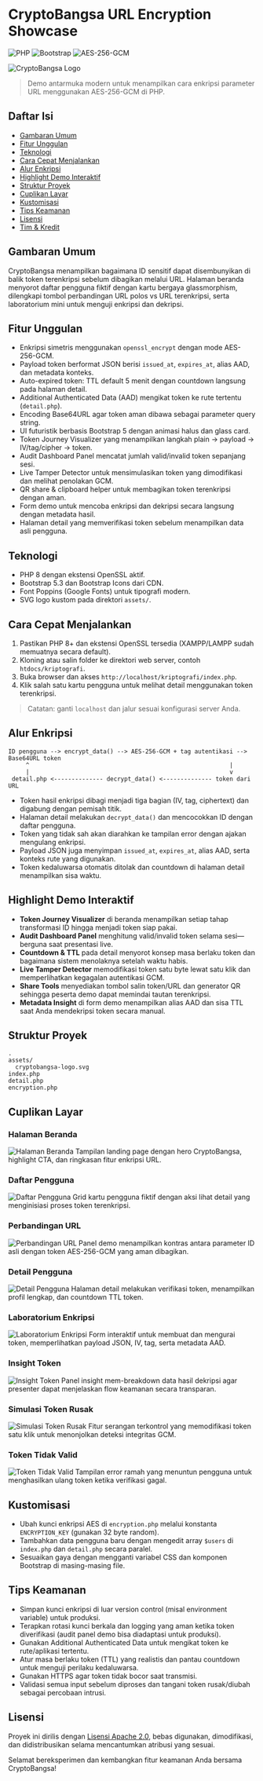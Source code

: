# CryptoBangsa URL Encryption Showcase

![PHP](https://img.shields.io/badge/PHP-8.1%2B-777BB3?style=for-the-badge&logo=php&logoColor=white)
![Bootstrap](https://img.shields.io/badge/Bootstrap-5.3-7952B3?style=for-the-badge&logo=bootstrap&logoColor=white)
![AES-256-GCM](https://img.shields.io/badge/AES--256--GCM-0F172A?style=for-the-badge)

![CryptoBangsa Logo](assets/cryptobangsa-logo.svg)

> Demo antarmuka modern untuk menampilkan cara enkripsi parameter URL menggunakan AES-256-GCM di PHP.

## Daftar Isi
- [Gambaran Umum](#gambaran-umum)
- [Fitur Unggulan](#fitur-unggulan)
- [Teknologi](#teknologi)
- [Cara Cepat Menjalankan](#cara-cepat-menjalankan)
- [Alur Enkripsi](#alur-enkripsi)
- [Highlight Demo Interaktif](#highlight-demo-interaktif)
- [Struktur Proyek](#struktur-proyek)
- [Cuplikan Layar](#cuplikan-layar)
- [Kustomisasi](#kustomisasi)
- [Tips Keamanan](#tips-keamanan)
- [Lisensi](#lisensi)
- [Tim & Kredit](#tim--kredit)

## Gambaran Umum
CryptoBangsa menampilkan bagaimana ID sensitif dapat disembunyikan di balik token terenkripsi sebelum dibagikan melalui URL. Halaman beranda menyorot daftar pengguna fiktif dengan kartu bergaya glassmorphism, dilengkapi tombol perbandingan URL polos vs URL terenkripsi, serta laboratorium mini untuk menguji enkripsi dan dekripsi.

## Fitur Unggulan
- Enkripsi simetris menggunakan `openssl_encrypt` dengan mode AES-256-GCM.
- Payload token berformat JSON berisi `issued_at`, `expires_at`, alias AAD, dan metadata konteks.
- Auto-expired token: TTL default 5 menit dengan countdown langsung pada halaman detail.
- Additional Authenticated Data (AAD) mengikat token ke rute tertentu (`detail.php`).
- Encoding Base64URL agar token aman dibawa sebagai parameter query string.
- UI futuristik berbasis Bootstrap 5 dengan animasi halus dan glass card.
- Token Journey Visualizer yang menampilkan langkah plain → payload → IV/tag/cipher → token.
- Audit Dashboard Panel mencatat jumlah valid/invalid token sepanjang sesi.
- Live Tamper Detector untuk mensimulasikan token yang dimodifikasi dan melihat penolakan GCM.
- QR share & clipboard helper untuk membagikan token terenkripsi dengan aman.
- Form demo untuk mencoba enkripsi dan dekripsi secara langsung dengan metadata hasil.
- Halaman detail yang memverifikasi token sebelum menampilkan data asli pengguna.

## Teknologi
- PHP 8 dengan ekstensi OpenSSL aktif.
- Bootstrap 5.3 dan Bootstrap Icons dari CDN.
- Font Poppins (Google Fonts) untuk tipografi modern.
- SVG logo kustom pada direktori `assets/`.

## Cara Cepat Menjalankan
1. Pastikan PHP 8+ dan ekstensi OpenSSL tersedia (XAMPP/LAMPP sudah memuatnya secara default).
2. Kloning atau salin folder ke direktori web server, contoh `htdocs/kriptografi`.
3. Buka browser dan akses `http://localhost/kriptografi/index.php`.
4. Klik salah satu kartu pengguna untuk melihat detail menggunakan token terenkripsi.

> Catatan: ganti `localhost` dan jalur sesuai konfigurasi server Anda.

## Alur Enkripsi
```
ID pengguna --> encrypt_data() --> AES-256-GCM + tag autentikasi --> Base64URL token
     ^                                                         |
     |                                                         v
 detail.php <-------------- decrypt_data() <-------------- token dari URL
```
- Token hasil enkripsi dibagi menjadi tiga bagian (IV, tag, ciphertext) dan digabung dengan pemisah titik.
- Halaman detail melakukan `decrypt_data()` dan mencocokkan ID dengan daftar pengguna.
- Token yang tidak sah akan diarahkan ke tampilan error dengan ajakan mengulang enkripsi.
- Payload JSON juga menyimpan `issued_at`, `expires_at`, alias AAD, serta konteks rute yang digunakan.
- Token kedaluwarsa otomatis ditolak dan countdown di halaman detail menampilkan sisa waktu.

## Highlight Demo Interaktif
- **Token Journey Visualizer** di beranda menampilkan setiap tahap transformasi ID hingga menjadi token siap pakai.
- **Audit Dashboard Panel** menghitung valid/invalid token selama sesi—berguna saat presentasi live.
- **Countdown & TTL** pada detail menyorot konsep masa berlaku token dan bagaimana sistem menolaknya setelah waktu habis.
- **Live Tamper Detector** memodifikasi token satu byte lewat satu klik dan memperlihatkan kegagalan autentikasi GCM.
- **Share Tools** menyediakan tombol salin token/URL dan generator QR sehingga peserta demo dapat memindai tautan terenkripsi.
- **Metadata Insight** di form demo menampilkan alias AAD dan sisa TTL saat Anda mendekripsi token secara manual.

## Struktur Proyek
```
.
assets/
  cryptobangsa-logo.svg
index.php
detail.php
encryption.php
```

## Cuplikan Layar

### Halaman Beranda
![Halaman Beranda](assets/tampilan%20awal.png)
Tampilan landing page dengan hero CryptoBangsa, highlight CTA, dan ringkasan fitur enkripsi URL.

### Daftar Pengguna
![Daftar Pengguna](assets/daftar%20pengguna.png)
Grid kartu pengguna fiktif dengan aksi lihat detail yang menginisiasi proses token terenkripsi.

### Perbandingan URL
![Perbandingan URL](assets/demo%20url.png)
Panel demo menampilkan kontras antara parameter ID asli dengan token AES-256-GCM yang aman dibagikan.

### Detail Pengguna
![Detail Pengguna](assets/detail%20pengguna.png)
Halaman detail melakukan verifikasi token, menampilkan profil lengkap, dan countdown TTL token.

### Laboratorium Enkripsi
![Laboratorium Enkripsi](assets/demonstrasi%20enkripsi.png)
Form interaktif untuk membuat dan mengurai token, memperlihatkan payload JSON, IV, tag, serta metadata AAD.

### Insight Token
![Insight Token](assets/insight.png)
Panel insight mem-breakdown data hasil dekripsi agar presenter dapat menjelaskan flow keamanan secara transparan.

### Simulasi Token Rusak
![Simulasi Token Rusak](assets/simulasi%20token%20rusak.png)
Fitur serangan terkontrol yang memodifikasi token satu klik untuk menonjolkan deteksi integritas GCM.

### Token Tidak Valid
![Token Tidak Valid](assets/token%20tidak%20valid.png)
Tampilan error ramah yang menuntun pengguna untuk menghasilkan ulang token ketika verifikasi gagal.

## Kustomisasi
- Ubah kunci enkripsi AES di `encryption.php` melalui konstanta `ENCRYPTION_KEY` (gunakan 32 byte random).
- Tambahkan data pengguna baru dengan mengedit array `$users` di `index.php` dan `detail.php` secara paralel.
- Sesuaikan gaya dengan mengganti variabel CSS dan komponen Bootstrap di masing-masing file.

## Tips Keamanan
- Simpan kunci enkripsi di luar version control (misal environment variable) untuk produksi.
- Terapkan rotasi kunci berkala dan logging yang aman ketika token diverifikasi (audit panel demo bisa diadaptasi untuk produksi).
- Gunakan Additional Authenticated Data untuk mengikat token ke rute/aplikasi tertentu.
- Atur masa berlaku token (TTL) yang realistis dan pantau countdown untuk menguji perilaku kedaluwarsa.
- Gunakan HTTPS agar token tidak bocor saat transmisi.
- Validasi semua input sebelum diproses dan tangani token rusak/diubah sebagai percobaan intrusi.

## Lisensi
Proyek ini dirilis dengan [Lisensi Apache 2.0](LICENSE), bebas digunakan, dimodifikasi, dan didistribusikan selama mencantumkan atribusi yang sesuai.

Selamat bereksperimen dan kembangkan fitur keamanan Anda bersama CryptoBangsa!

